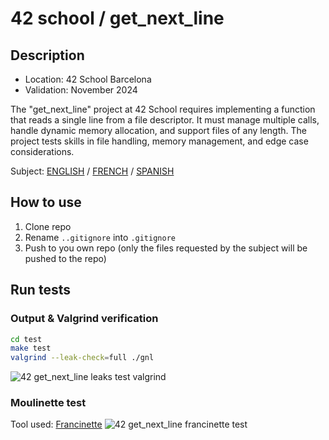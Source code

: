 # 42 school / get_next_line

## Description
- Location: 42 School Barcelona
- Validation: November 2024

The "get_next_line" project at 42 School requires implementing a function that reads a single line from a file descriptor. It must manage multiple calls, handle dynamic memory allocation, and support files of any length. The project tests skills in file handling, memory management, and edge case considerations.

Subject: [ENGLISH](./docs/en.subject.pdf) / [FRENCH](./docs/fr.subject.pdf) / [SPANISH](./docs/es.subject.pdf)

## How to use

1. Clone repo
2. Rename `..gitignore` into `.gitignore`
3. Push to you own repo (only the files requested by the subject will be pushed to the repo)

## Run tests

### Output & Valgrind verification
```bash
cd test
make test
valgrind --leak-check=full ./gnl
```
![42 get_next_line leaks test valgrind](https://github.com/user-attachments/assets/98c5af8f-7a2c-400e-906e-f5e814538521)

### Moulinette test
Tool used: [Francinette](https://github.com/xicodomingues/francinette)
![42 get_next_line francinette test](https://github.com/user-attachments/assets/a0819972-1505-47db-9c18-b3bffbd2aa1d)
